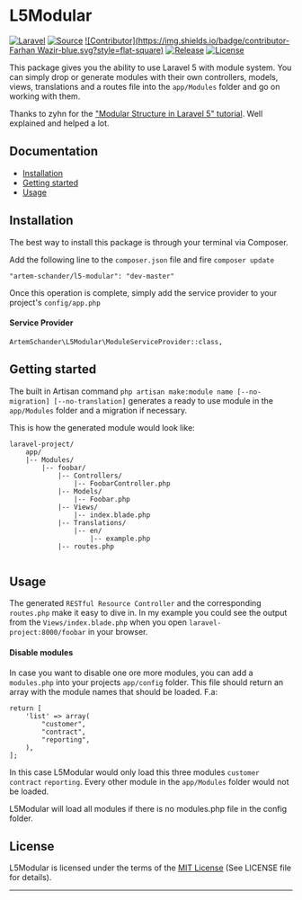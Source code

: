 # L5Modular
[![Laravel](https://img.shields.io/badge/laravel-5-orange.svg?style=flat-square)](http://laravel.com)
[![Source](https://img.shields.io/badge/source-Artem_Schander-blue.svg?style=flat-square)](https://github.com/Artem-Schander/L5Modular)
[![Contributor](https://img.shields.io/badge/contributor-Farhan Wazir-blue.svg?style=flat-square)](https://github.com/farhanwazir)
[![Release](https://img.shields.io/github/release/Artem-Schander/L5Modular.svg?style=flat-square)](https://github.com/Artem-Schander/L5Modular/releases)
[![License](http://img.shields.io/badge/license-MIT-brightgreen.svg?style=flat-square)](http://opensource.org/licenses/MIT)

This package gives you the ability to use Laravel 5 with module system.
You can simply drop or generate modules with their own controllers, models, views, translations and a routes file into the `app/Modules` folder and go on working with them.

Thanks to zyhn for the ["Modular Structure in Laravel 5" tutorial](http://ziyahanalbeniz.blogspot.com.tr/2015/03/modular-structure-in-laravel-5.html). Well explained and helped a lot.

## Documentation

* [Installation](#installation)
* [Getting started](#getting-started)
* [Usage](#usage)


<a name="installation"></a>
## Installation

The best way to install this package is through your terminal via Composer.

Add the following line to the `composer.json` file and fire `composer update`

```
"artem-schander/l5-modular": "dev-master"
```
Once this operation is complete, simply add the service provider to your project's `config/app.php`

#### Service Provider
```
ArtemSchander\L5Modular\ModuleServiceProvider::class,
```

<a name="getting-started"></a>
## Getting started

The built in Artisan command `php artisan make:module name [--no-migration] [--no-translation]` generates a ready to use module in the `app/Modules` folder and a migration if necessary.

This is how the generated module would look like:
```
laravel-project/
    app/
    |-- Modules/
        |-- foobar/
            |-- Controllers/
                |-- FoobarController.php
            |-- Models/
                |-- Foobar.php
            |-- Views/
                |-- index.blade.php
            |-- Translations/
                |-- en/
                    |-- example.php
            |-- routes.php
                
```

<a name="usage"></a>
## Usage

The generated `RESTful Resource Controller` and the corresponding `routes.php` make it easy to dive in. In my example you could see the output from the `Views/index.blade.php` when you open `laravel-project:8000/foobar` in your browser.


#### Disable modules
In case you want to disable one ore more modules, you can add a `modules.php` into your projects `app/config` folder. This file should return an array with the module names that should be loaded.
F.a:
```
return [
    'list' => array(
        "customer",
        "contract",
        "reporting",
    ),
];
```
In this case L5Modular would only load this three modules `customer` `contract` `reporting`. Every other module in the `app/Modules` folder would not be loaded.

L5Modular will load all modules if there is no modules.php file in the config folder.


## License

L5Modular is licensed under the terms of the [MIT License](http://opensource.org/licenses/MIT)
(See LICENSE file for details).

---
